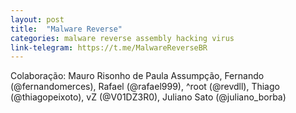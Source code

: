 ```yaml
---
layout: post
title:  "Malware Reverse"
categories: malware reverse assembly hacking virus
link-telegram: https://t.me/MalwareReverseBR
---
```

Colaboração: Mauro Risonho de Paula Assumpção, Fernando (@fernandomerces), Rafael (@rafael999), ^root (@revdll), Thiago (@thiagopeixoto), vZ (@V01DZ3R0), Juliano Sato (@juliano_borba)
